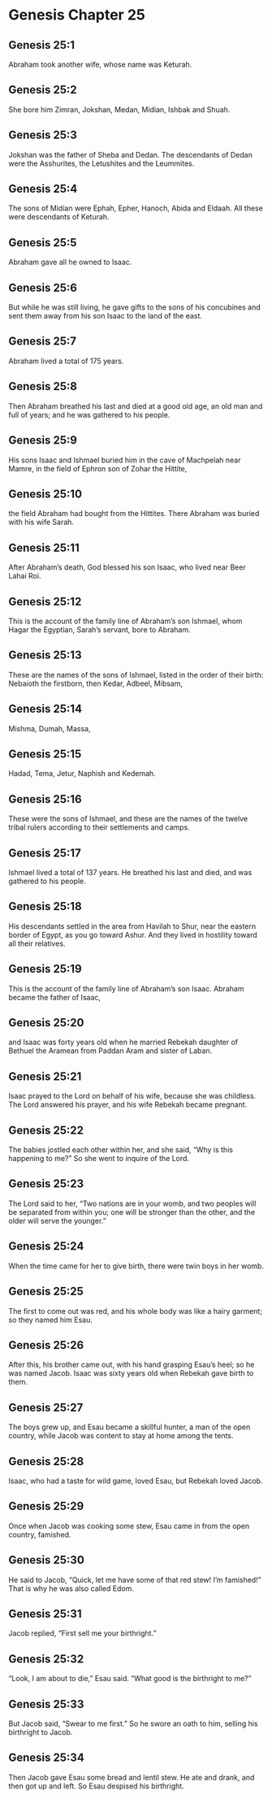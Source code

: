 # Genesis Chapter 25

## Genesis 25:1
Abraham took another wife, whose name was Keturah.

## Genesis 25:2
She bore him Zimran, Jokshan, Medan, Midian, Ishbak and Shuah.

## Genesis 25:3
Jokshan was the father of Sheba and Dedan. The descendants of Dedan were the Asshurites, the Letushites and the Leummites.

## Genesis 25:4
The sons of Midian were Ephah, Epher, Hanoch, Abida and Eldaah. All these were descendants of Keturah.

## Genesis 25:5
Abraham gave all he owned to Isaac.

## Genesis 25:6
But while he was still living, he gave gifts to the sons of his concubines and sent them away from his son Isaac to the land of the east.

## Genesis 25:7
Abraham lived a total of 175 years.

## Genesis 25:8
Then Abraham breathed his last and died at a good old age, an old man and full of years; and he was gathered to his people.

## Genesis 25:9
His sons Isaac and Ishmael buried him in the cave of Machpelah near Mamre, in the field of Ephron son of Zohar the Hittite,

## Genesis 25:10
the field Abraham had bought from the Hittites. There Abraham was buried with his wife Sarah.

## Genesis 25:11
After Abraham’s death, God blessed his son Isaac, who lived near Beer Lahai Roi.

## Genesis 25:12
This is the account of the family line of Abraham’s son Ishmael, whom Hagar the Egyptian, Sarah’s servant, bore to Abraham.

## Genesis 25:13
These are the names of the sons of Ishmael, listed in the order of their birth: Nebaioth the firstborn, then Kedar, Adbeel, Mibsam,

## Genesis 25:14
Mishma, Dumah, Massa,

## Genesis 25:15
Hadad, Tema, Jetur, Naphish and Kedemah.

## Genesis 25:16
These were the sons of Ishmael, and these are the names of the twelve tribal rulers according to their settlements and camps.

## Genesis 25:17
Ishmael lived a total of 137 years. He breathed his last and died, and was gathered to his people.

## Genesis 25:18
His descendants settled in the area from Havilah to Shur, near the eastern border of Egypt, as you go toward Ashur. And they lived in hostility toward all their relatives.

## Genesis 25:19
This is the account of the family line of Abraham’s son Isaac. Abraham became the father of Isaac,

## Genesis 25:20
and Isaac was forty years old when he married Rebekah daughter of Bethuel the Aramean from Paddan Aram and sister of Laban.

## Genesis 25:21
Isaac prayed to the Lord on behalf of his wife, because she was childless. The Lord answered his prayer, and his wife Rebekah became pregnant.

## Genesis 25:22
The babies jostled each other within her, and she said, “Why is this happening to me?” So she went to inquire of the Lord.

## Genesis 25:23
The Lord said to her, “Two nations are in your womb, and two peoples will be separated from within you; one will be stronger than the other, and the older will serve the younger.”

## Genesis 25:24
When the time came for her to give birth, there were twin boys in her womb.

## Genesis 25:25
The first to come out was red, and his whole body was like a hairy garment; so they named him Esau.

## Genesis 25:26
After this, his brother came out, with his hand grasping Esau’s heel; so he was named Jacob. Isaac was sixty years old when Rebekah gave birth to them.

## Genesis 25:27
The boys grew up, and Esau became a skillful hunter, a man of the open country, while Jacob was content to stay at home among the tents.

## Genesis 25:28
Isaac, who had a taste for wild game, loved Esau, but Rebekah loved Jacob.

## Genesis 25:29
Once when Jacob was cooking some stew, Esau came in from the open country, famished.

## Genesis 25:30
He said to Jacob, “Quick, let me have some of that red stew! I’m famished!” That is why he was also called Edom.

## Genesis 25:31
Jacob replied, “First sell me your birthright.”

## Genesis 25:32
“Look, I am about to die,” Esau said. “What good is the birthright to me?”

## Genesis 25:33
But Jacob said, “Swear to me first.” So he swore an oath to him, selling his birthright to Jacob.

## Genesis 25:34
Then Jacob gave Esau some bread and lentil stew. He ate and drank, and then got up and left. So Esau despised his birthright.

